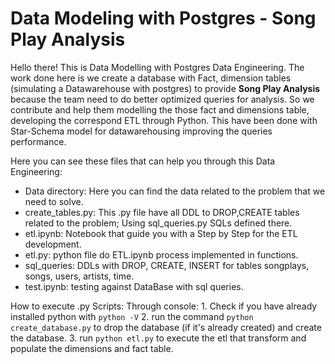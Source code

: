 # Data Modeling with Postgres - Song Play Analysis

Hello there! This is Data Modelling with Postgres Data Engineering. 
The work done here is we create a database with Fact, dimension tables (simulating a Datawarehouse with postgres) to provide **Song Play Analysis**
because the team need to do better optimized queries for analysis. So we contribute and help them modelling the those fact and dimensions table, developing the correspond ETL through Python.
This have been done with Star-Schema model for datawarehousing improving the queries performance.

Here you can see these files that can help you through this Data Engineering:
 - Data directory: Here you can find the data related to the problem that we need to solve.
 - create_tables.py: This .py file have all DDL to DROP,CREATE tables related to the problem; Using sql_queries.py SQLs defined there.
 - etl.ipynb: Notebook that guide you with a Step by Step for the ETL development.
 - etl.py: python file do ETL.ipynb process implemented in functions.
 - sql_queries: DDLs with DROP, CREATE, INSERT for tables songplays, songs, users, artists, time.
 - test.ipynb: testing against DataBase with sql queries.


How to execute .py Scripts:
Through console:
    1. Check if you have already installed python with `python -V`
    2. run the command `python create_database.py` to drop the database (if it's already created) and create the database.
    3. run `python etl.py` to execute the etl that transform and populate the dimensions and fact table.